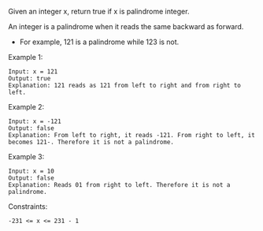 Given an integer x, return true if x is palindrome integer.

An integer is a palindrome when it reads the same backward as forward.

 * For example, 121 is a palindrome while 123 is not.
 

Example 1:

    Input: x = 121
    Output: true
    Explanation: 121 reads as 121 from left to right and from right to left.
Example 2:

    Input: x = -121
    Output: false
    Explanation: From left to right, it reads -121. From right to left, it becomes 121-. Therefore it is not a palindrome.
Example 3:

    Input: x = 10
    Output: false
    Explanation: Reads 01 from right to left. Therefore it is not a palindrome.
    

Constraints:

    -231 <= x <= 231 - 1
